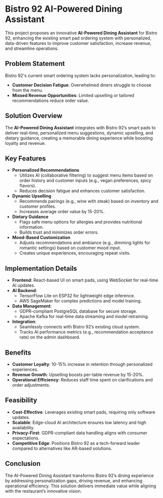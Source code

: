 # Bistro 92 AI-Powered Dining Assistant

This project proposes an innovative **AI-Powered Dining Assistant** for Bistro 92, enhancing the existing smart pad ordering system with personalized, data-driven features to improve customer satisfaction, increase revenue, and streamline operations.

## Problem Statement

Bistro 92's current smart ordering system lacks personalization, leading to:
- **Customer Decision Fatigue**: Overwhelmed diners struggle to choose from the menu.
- **Missed Revenue Opportunities**: Limited upselling or tailored recommendations reduce order value.

## Solution Overview

The **AI-Powered Dining Assistant** integrates with Bistro 92’s smart pads to deliver real-time, personalized menu suggestions, dynamic upselling, and dietary guidance, creating a memorable dining experience while boosting loyalty and revenue.

## Key Features

- **Personalized Recommendations**
  - Utilizes AI (collaborative filtering) to suggest menu items based on order history and customer inputs (e.g., vegan preferences, spicy flavors).
  - Reduces decision fatigue and enhances customer satisfaction.
- **Dynamic Upselling**
  - Recommends pairings (e.g., wine with steak) based on inventory and customer profiles.
  - Increases average order value by 15-20%.
- **Dietary Guidance**
  - Flags safe menu options for allergies and provides nutritional information.
  - Builds trust and minimizes order errors.
- **Mood-Based Customization**
  - Adjusts recommendations and ambiance (e.g., dimming lights for romantic settings) based on customer mood input.
  - Creates unique experiences, encouraging repeat visits.

## Implementation Details

- **Frontend**: React-based UI on smart pads, using WebSocket for real-time AI updates.
- **AI Backend**:
  - TensorFlow Lite on ESP32 for lightweight edge inference.
  - AWS SageMaker for complex predictions and model training.
- **Data Management**:
  - GDPR-compliant PostgreSQL database for secure storage.
  - Apache Kafka for real-time data streaming and model retraining.
- **Integration**:
  - Seamlessly connects with Bistro 92’s existing cloud system.
  - Tracks AI performance metrics (e.g., recommendation acceptance rate) on the admin dashboard.

## Benefits

- **Customer Loyalty**: 10-15% increase in retention through personalized experiences.
- **Revenue Growth**: Upselling boosts per-table revenue by 15-20%.
- **Operational Efficiency**: Reduces staff time spent on clarifications and order adjustments.

## Feasibility

- **Cost-Effective**: Leverages existing smart pads, requiring only software updates.
- **Scalable**: Edge-cloud AI architecture ensures low latency and high availability.
- **Privacy-First**: GDPR-compliant data handling aligns with consumer expectations.
- **Competitive Edge**: Positions Bistro 92 as a tech-forward leader compared to alternatives like AR-based solutions.

## Conclusion

The AI-Powered Dining Assistant transforms Bistro 92’s dining experience by addressing personalization gaps, driving revenue, and enhancing operational efficiency. This solution delivers immediate value while aligning with the restaurant’s innovative vision.